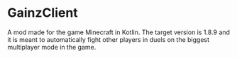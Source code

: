 # GainzClient
A mod made for the game Minecraft in Kotlin. The target version is 1.8.9 and it is meant to automatically fight other players in duels on the biggest multiplayer mode in the game.
